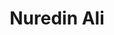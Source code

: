 ---
name: Nuredin Ali
title: Nuredin Ali
description: Development
working_group: Development
link: https://nuredinali.github.io/home/index.html
image: "/assets/organization/working_group_organizers/nuderin_ali.jpg"
---